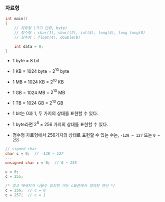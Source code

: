 ### 자료형

```cpp
int main()
{
	// 자료형 (크기 단위, byte)
	// 정수형 : char(1), short(2), int(4), long(4), long long(8)
	// 실수형 : float(4), double(8)

	int data = 0;
}

```

- 1 byte = 8 bit
- 1 KB = 1024 byte = $2^{10}$ byte
- 1 MB = 1024 KB = $2^{10}$ KB
- 1 GB = 1024 MB = $2^{10}$ MB
- 1 TB = 1024 GB = $2^{10}$ GB

- 1 bit는 0과 1, 두 가지의 상태를 표현할 수 있다.
- 1 byte라면 $2^{8}$ = 256 가지의 상태를 표현할 수 있다.
- 정수형 자료형에서 256가지의 상태로 표현할 수 있는 수는,
  `-128 ~ 127` 또는 `0 ~ 255`

```cpp
// signed char
char c = 0;  // -128 ~ 127
---
unsigned char c = 0;  // 0 ~ 255

c = 0;
c = 255;

/* 경고 메세지가 나올수 있지만 이는 c표준에서 정의된 연산 */
c = 256;  // c = 0
c = 257;  // c = 1
```
